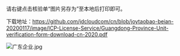 请右键点击核验单“图片另存为”至本地后打印即可。

下载地址：https://github.com/jdcloudcom/cn/blob/joytaobao-beian-20200117/image/ICP-License-Service/Guangdong-Province-Unit-verification-form-download-cn-2020.pdf

![广东企业.jpg](https://github.com/jdcloudcom/cn/blob/joytaobao-beian-20200106/image/ICP-License-Service/Guangdong-Province-Unit-verification-form-download-cn-2020.jpg)